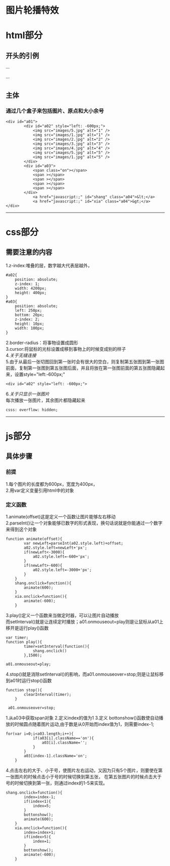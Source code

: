 图片轮播特效
====
# html部分  
## 开头的引例

···
<!DOCTYPE html>
<html lang="en">
<head>
    <meta charset="utf-8">
    <title></title>
    <link href="css1.css" rel="stylesheet" type="text/css"/>
    <script type="text/javascript" src="js1.js"></script>
    <style>
    </style>
</head>
<body>
</body>
</html>
···

## 主体  
### 通过几个盒子来包括图片、原点和大小余号  

```
<div id="a01">
        <div id="a02" style="left: -600px;">
            <img src="images/5.jpg" alt="1" />
            <img src="images/1.jpg" alt="1" />
            <img src="images/2.jpg" alt="2" />
            <img src="images/3.jpg" alt="3" />
            <img src="images/4.jpg" alt="4" />
            <img src="images/5.jpg" alt="5" />
            <img src="images/1.jpg" alt="5" />
        </div>
        <div id="a03">
            <span class="on"></span>
            <span ></span>
            <span ></span>
            <span ></span>
            <span ></span>
        </div>
            <a href="javascript:;" id="shang" class="a04">&lt;</a>
            <a href="javascript:;" id="xia" class="a04">&gt;</a>
</div>
```

---

# css部分  
## 需要注意的内容  
1.z-index:堆叠的层，数字越大代表层越外，  

```
#a02{
    position: absolute;
    z-index: 1;
    width: 4200px;
    height: 400px;
}
#a03{
    position: absolute;
    left: 250px;
    bottom: 20px;
    z-index: 2;
    height: 10px;
    width: 100px;
}
```

2.border-radius：将事物设置成圆形  
3.cursor:将鼠标的光标设置成移到事物上的时候变成别的样子  
4.*关于无缝连接*  
5.由于从最后一张切图回到第一张时会有很大的空白，则复制第五张图到第一张图前面，复制第一张图到第五张图后面，并且将放在第一张图前面的第五张图隐藏起来，设置style="left:-600px;"  

```
<div id="a02" style="left: -600px;">
```

6.*关于只显示一张图片*  
每次播放一张图片，其余图片都隐藏起来  

```
csss: overflow: hidden;
```
---

# js部分  
## 具体步骤  
### 前提  
1.每个图片的长度都为600px，宽度为400px，  
2.用var定义变量引用html中的对象  
### 定义函数  
1.animate(offset)这是定义一个函数让图片能够左右移动  
2.parseInt()让一个对象能够已数字的形式表现，换句话说就是你能通过一个数字来得到这个对象  

```
function animate(offset){
        var newLeft=parseInt(a02.style.left)+offset;
        a02.style.left=newLeft+'px';
        if(newLeft<-3000){
            a02.style.left=-600+'px';
        }
        if(newLeft>-600){
            a02.style.left=-3000+'px';
        }
    }
    shang.onclick=function(){
        animate(600);
    }
    xia.onclick=function(){
        animate(-600);
    }
```

3.play()定义一个函数来当做定时器，可以让图片自动播放  
而setInterval()就是让连续定时播放；a01.onmouseout=play则是让鼠标从a01上移开是运行play()函数  

```
var timer;
function play(){
        timer=setInterval(function(){
            shang.onclick()
        },1500);

a01.onmouseout=play;
```

4.stop()就是消除setInterval()的影响，而a01.onmouseover=stop;则是让鼠标移到a01时运行stop()函数  

```
function stop(){
        clearInterval(timer);
    }

 a01.onmouseover=stop;
```

<!-- js新加的 -->
1.从a03中获取span对象
2.定义index的值为1
3.定义 bottonshow()函数使自动播放的时候圆点随着图片运动,由于数是从0开始而index值为1，则需要index-1;

```
for(var i=0;i<a03.length;i++){
            if(a03[i].className=='on'){
                a03[i].className='';
            }
        }
        a03[index-1].className='on';
    }
```

4.点击左右的大于、小于号，使图片左右运动，又因为只有5个图片，则要使在第一张图片的时候点击小于号的时候切换到第五张，
在第五张图片的时候点击大于号的时候切换到第一张，则通过index的1-5来实现。

```
shang.onclick=function(){
        index=index-1;
        if(index<1){
            index=5;
        }
        bottonshow();
        animate(600);
    }
    xia.onclick=function(){
        index=index+1;
        if(index>5){
            index=1;
        }
        bottonshow();
        animate(-600);
    }
```

